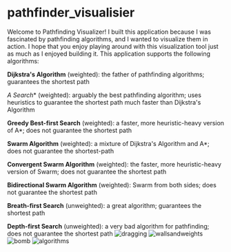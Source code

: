 # pathfinder_visualisier
Welcome to Pathfinding Visualizer! I built this application because I was fascinated by pathfinding algorithms, and I wanted to visualize them in action. I hope that you enjoy playing around with this visualization tool just as much as I enjoyed building it.
This application supports the following algorithms: 

**Dijkstra's Algorithm** (weighted): the father of pathfinding algorithms; guarantees the shortest path

**A* Search** (weighted): arguably the best pathfinding algorithm; uses heuristics to guarantee the shortest path much faster than Dijkstra's Algorithm

**Greedy Best-first Search** (weighted): a faster, more heuristic-heavy version of A*; does not guarantee the shortest path

**Swarm Algorithm** (weighted): a mixture of Dijkstra's Algorithm and A*; does not guarantee the shortest-path

**Convergent Swarm Algorithm** (weighted): the faster, more heuristic-heavy version of Swarm; does not guarantee the shortest path

**Bidirectional Swarm Algorithm** (weighted): Swarm from both sides; does not guarantee the shortest path

**Breath-first Search** (unweighted): a great algorithm; guarantees the shortest path

**Depth-first Search** (unweighted): a very bad algorithm for pathfinding; does not guarantee the shortest path
![dragging](https://github.com/VINAY-SAINI/pathfinder_visualisier/assets/65601865/d2e7894a-a595-4575-b716-19990497d513)
![wallsandweights](https://github.com/VINAY-SAINI/pathfinder_visualisier/assets/65601865/769de454-b434-418c-8ecd-6777685a8e1d)
![bomb](https://github.com/VINAY-SAINI/pathfinder_visualisier/assets/65601865/1de1d064-b4a7-42d7-b775-6954338f75b6)
![algorithms](https://github.com/VINAY-SAINI/pathfinder_visualisier/assets/65601865/49a6d24a-c8dc-4463-9294-cfa8b0ab2134)
